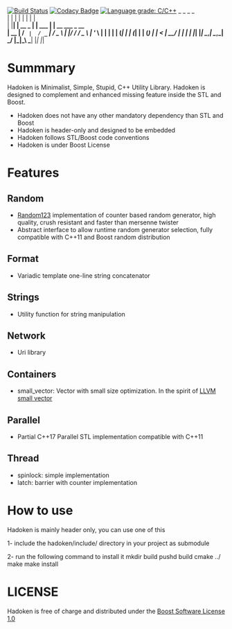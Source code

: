 
[![Build Status](https://travis-ci.org/adevress/hadoken.svg?branch=master)](https://travis-ci.org/adevress/hadoken)
[![Codacy Badge](https://api.codacy.com/project/badge/Grade/9377f9f6f3dc45eba06982192c853ac7)](https://app.codacy.com/app/adevress/hadoken?utm_source=github.com&utm_medium=referral&utm_content=adevress/hadoken&utm_campaign=Badge_Grade_Dashboard)
[![Language grade: C/C++](https://img.shields.io/lgtm/grade/cpp/g/adevress/hadoken.svg?logo=lgtm&logoWidth=18)](https://lgtm.com/projects/g/adevress/hadoken/context:cpp)
      _    _               _           _                   
     | |  | |             | |         | |                  
     | |__| |   __ _    __| |   ___   | | __   ___   _ __  
     |  __  |  / _` |  / _` |  / _ \  | |/ /  / _ \ | '_ \ 
     | |  | | | (_| | | (_| | | (_) | |   <  |  __/ | | | |
     |_|  |_|  \__,_|  \__,_|  \___/  |_|\_\  \___| |_| |_|
                                                       
                                                       


# Summmary

 Hadoken is Minimalist, Simple, Stupid, C++ Utility Library. Hadoken is designed to complement and enhanced missing feature inside the STL and Boost.

- Hadoken does not have any other mandatory dependency than STL and Boost 
- Hadoken is header-only and designed to be embedded
- Hadoken follows STL/Boost code conventions
- Hadoken is under Boost License

# Features

## Random

 - [Random123](https://www.deshawresearch.com/resources_random123.html) implementation of counter based random generator, high quality, crush resistant and faster than mersenne twister
 - Abstract interface to allow runtime random generator selection, fully compatible with C++11 and Boost random distribution

## Format
 - Variadic template one-line string concatenator

## Strings
 - Utility function for string manipulation

## Network
 - Uri library

## Containers
 - small_vector: Vector with small size optimization. In the spirit of [LLVM small vector](http://llvm.org/doxygen/classllvm_1_1SmallVector.html)

## Parallel
 - Partial C++17 Parallel STL implementation compatible with C++11

## Thread
 - spinlock: simple implementation
 - latch: barrier with counter implementation


# How to use
Hadoken is mainly header only, you can use one of this

1- include the hadoken/include/ directory in your project as submodule

2- run the following command to install it
mkdir build
pushd build
cmake  ../
make
make install


# LICENSE
Hadoken is free of charge and distributed under the [Boost Software License 1.0](https://opensource.org/licenses/BSL-1.0)





